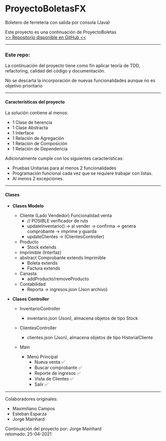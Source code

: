 # ProyectoBoletasFX

Boletero de ferretería con salida por consola (Java)

Este proyecto es una continuación de ProyectoBoletas  
[>> Repositorio disponible en GitHub <<](https://github.com/Esteb4nx/proyectoBoletas)

---

### Este repo:
La continuación del proyecto tiene como fin aplicar teoría de TDD, refactoring, calidad del código y documentación.

No se descarta la incorporación de nuevas funcionalidades aunque no es objetivo prioritario

---

#### Características del proyecto
La solución contiene al menos:
- 1 Clase de herencia
- 1 Clase Abstracta
- 1 Interface
- 1 Relación de Agregación
- 1 Relación de Composición
- 1 Relación de Dependencia   
  
Adicionalmente cumple con los siguientes características:
- Pruebas Unitarias para al menos 2 funcionalidades
- Programación funcional cada vez que se requiere trabajar con listas.
- Al menos 2 excepciones.

---  

#### Clases

- **Clases Modelo**
    - Cliente (Lado Vendedor) Funcionalidad venta  
        - // POSIBLE verificador de ruts  
        - updateInventario() -> al vender -> confirma -> genera comprobante -> imprime y guarda  
        - updateClientes -> (ClientesController)
    - Producto  
        - Stock extends
    - Imprimible (Interfaz) 
    - abstract Comprobante extends Imprimible  
        - Boleta extends  
        - Factura extends  
    - Canasta  
        - addProducto/removeProducto  
    - Contabilidad
        - Reporta -> ingresos.json (Json archivo) 


- **Clases Controller**
    - InventarioController  
        - inventario.json (Json), almacena objetos de tipo Stock  

    - ClientesController  
        - clientes.json (Json), almacena objetos de tipo HistorialCliente

    - Main  
        - Menú Principal
            - Nueva venta ✅
            - Buscar comprobante ✅
            - Reporte de ingresos ✅
            - Vista de Clientes ✅
            - Salir ✅

---
Colaboradores originales:
- Maximiliano Campos
- Esteban Esparza
- Jorge Mainhard

Continuación del proyecto por: Jorge Mainhard   
retomado: 25-04-2021  